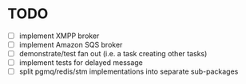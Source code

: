 # TODO

- [ ] implement XMPP broker
- [ ] implement Amazon SQS broker
- [ ] demonstrate/test fan out (i.e. a task creating other tasks)
- [ ] implement tests for delayed message
- [ ] split pgmq/redis/stm implementations into separate sub-packages
